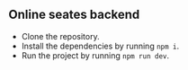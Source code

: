 ## Online seates backend

- Clone the repository.
- Install the dependencies by running `npm i`.
- Run the project by running `npm run dev`.
